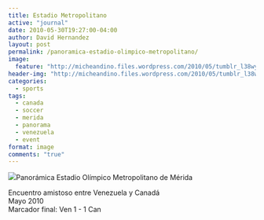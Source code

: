 ```yaml
---
title: Estadio Metropolitano
active: "journal"
date: 2010-05-30T19:27:00-04:00
author: David Hernandez
layout: post
permalink: /panoramica-estadio-olimpico-metropolitano/
image:
  feature: "http://micheandino.files.wordpress.com/2010/05/tumblr_l38wy8ue921qzqummo1_r5_1280.jpg"
header-img: "http://micheandino.files.wordpress.com/2010/05/tumblr_l38wy8ue921qzqummo1_r5_1280.jpg"
categories:
  - sports
tags:
  - canada
  - soccer
  - merida
  - panorama
  - venezuela
  - event
format: image
comments: "true"
---
```

<a href="http://micheandino.files.wordpress.com/2010/05/tumblr_l38wy8ue921qzqummo1_r5_1280.jpg" class="popup"  title="Amistoso Venzuela - Canadá" data-caption="© 2010 by David Hernández">
<img src="http://micheandino.files.wordpress.com/2010/05/tumblr_l38wy8ue921qzqummo1_r5_1280.jpg"></a>Panorámica Estadio Olímpico Metropolitano de Mérida

Encuentro amistoso entre Venezuela y Canadá<br>
Mayo 2010<br>
Marcador final: Ven 1 - 1 Can
